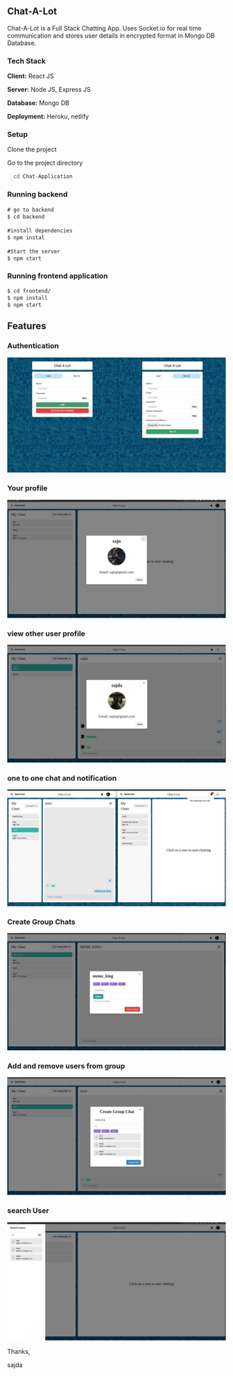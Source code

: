 ## Chat-A-Lot

Chat-A-Lot is a Full Stack Chatting App.
Uses Socket.io for real time communication and stores user details in encrypted format in Mongo DB Database.

### Tech Stack

**Client:** React JS

**Server:** Node JS, Express JS

**Database:** Mongo DB

**Deployment:** Heroku, netlify

### Setup

Clone the project

Go to the project directory

```bash
  cd Chat-Application
```


### Running backend


```shell
# go to backend 
$ cd backend

#install dependencies
$ npm instal

#Start the server
$ npm start

```


### Running frontend application

```shell
$ cd frontend/
$ npm install
$ npm start

```

## Features

### Authentication
![](https://github.com/sajdakabir/Chat-Application/blob/main/screenshots/signup%2Blogin.jpeg)


### Your profile
![](https://github.com/sajdakabir/Chat-Application/blob/main/screenshots/profile.jpeg)

### view other user profile
![](https://github.com/sajdakabir/Chat-Application/blob/main/screenshots/other-profile.jpeg)

### one to one chat and notification
![](https://github.com/sajdakabir/Chat-Application/blob/main/screenshots/one-to-one-chat%2Bnotification.jpeg)

### Create Group Chats
![](https://github.com/sajdakabir/Chat-Application/blob/main/screenshots/group.jpeg)

### Add and remove users from group
![](https://github.com/sajdakabir/Chat-Application/blob/main/screenshots/add-people-to-group.jpeg)


### search User

![](https://github.com/sajdakabir/Chat-Application/blob/main/screenshots/search.jpeg)




Thanks,

sajda
